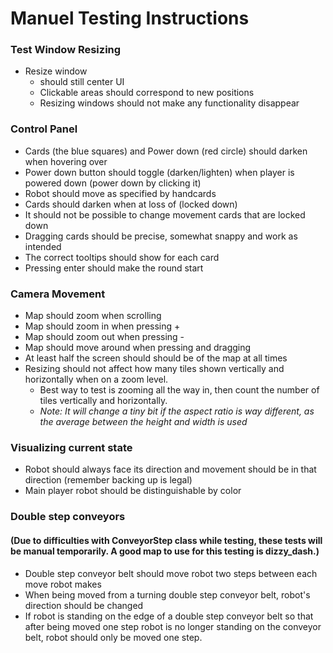 # Manuel Testing Instructions

### Test Window Resizing

* Resize window
    * should still center UI
    * Clickable areas should correspond to new positions
    * Resizing windows should not make any functionality disappear

### Control Panel

* Cards (the blue squares) and Power down (red circle) should darken when hovering over
* Power down button should toggle (darken/lighten) when player is powered down (power down by clicking it)
* Robot should move as specified by handcards
* Cards should darken when at loss of  (locked down)
* It should not be possible to change movement cards that are locked down
* Dragging cards should be precise, somewhat snappy and work as intended
* The correct tooltips should show for each card
* Pressing enter should make the round start


### Camera Movement

* Map should zoom when scrolling
* Map should zoom in when pressing +
* Map should zoom out when pressing -
* Map should move around when pressing and dragging   
* At least half the screen should should be of the map at all times
* Resizing should not affect how many tiles shown vertically and horizontally when on a zoom level.
    * Best way to test is zooming all the way in, then count the number of tiles vertically and horizontally.
    * *Note: It will change a tiny bit if the aspect ratio is way different, as the average between the height and width is used*

### Visualizing current state

* Robot should always face its direction and movement should be in that direction (remember backing up is legal)
* Main player robot should be distinguishable by color

### Double step conveyors
#### (Due to difficulties with ConveyorStep class while testing, these tests will be manual temporarily. A good map to use for this testing is dizzy_dash.)

* Double step conveyor belt should move robot two steps between each move robot makes
* When being moved from a turning double step conveyor belt, robot's direction should be changed
* If robot is standing on the edge of a double step conveyor belt so that after being moved one step robot is no longer standing on the conveyor belt, robot should only be moved one step.
